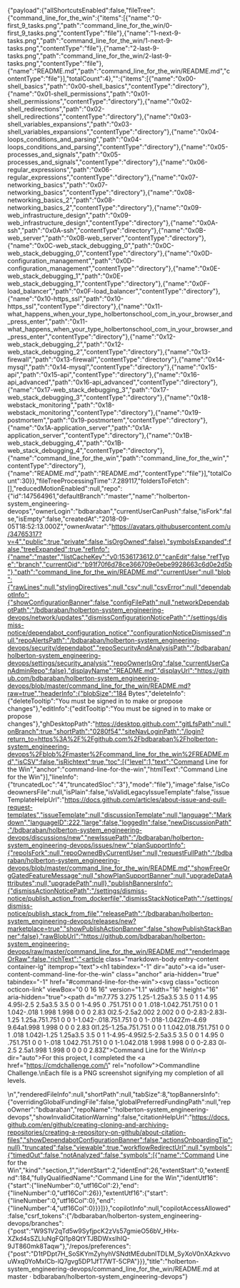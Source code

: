{"payload":{"allShortcutsEnabled":false,"fileTree":{"command_line_for_the_win":{"items":[{"name":"0-first_9_tasks.png","path":"command_line_for_the_win/0-first_9_tasks.png","contentType":"file"},{"name":"1-next-9-tasks.png","path":"command_line_for_the_win/1-next-9-tasks.png","contentType":"file"},{"name":"2-last-9-tasks.png","path":"command_line_for_the_win/2-last-9-tasks.png","contentType":"file"},{"name":"README.md","path":"command_line_for_the_win/README.md","contentType":"file"}],"totalCount":4},"":{"items":[{"name":"0x00-shell_basics","path":"0x00-shell_basics","contentType":"directory"},{"name":"0x01-shell_permissions","path":"0x01-shell_permissions","contentType":"directory"},{"name":"0x02-shell_redirections","path":"0x02-shell_redirections","contentType":"directory"},{"name":"0x03-shell_variables_expansions","path":"0x03-shell_variables_expansions","contentType":"directory"},{"name":"0x04-loops_conditions_and_parsing","path":"0x04-loops_conditions_and_parsing","contentType":"directory"},{"name":"0x05-processes_and_signals","path":"0x05-processes_and_signals","contentType":"directory"},{"name":"0x06-regular_expressions","path":"0x06-regular_expressions","contentType":"directory"},{"name":"0x07-networking_basics","path":"0x07-networking_basics","contentType":"directory"},{"name":"0x08-networking_basics_2","path":"0x08-networking_basics_2","contentType":"directory"},{"name":"0x09-web_infrastructure_design","path":"0x09-web_infrastructure_design","contentType":"directory"},{"name":"0x0A-ssh","path":"0x0A-ssh","contentType":"directory"},{"name":"0x0B-web_server","path":"0x0B-web_server","contentType":"directory"},{"name":"0x0C-web_stack_debugging_0","path":"0x0C-web_stack_debugging_0","contentType":"directory"},{"name":"0x0D-configuration_management","path":"0x0D-configuration_management","contentType":"directory"},{"name":"0x0E-web_stack_debugging_1","path":"0x0E-web_stack_debugging_1","contentType":"directory"},{"name":"0x0F-load_balancer","path":"0x0F-load_balancer","contentType":"directory"},{"name":"0x10-https_ssl","path":"0x10-https_ssl","contentType":"directory"},{"name":"0x11-what_happens_when_your_type_holbertonschool_com_in_your_browser_and_press_enter","path":"0x11-what_happens_when_your_type_holbertonschool_com_in_your_browser_and_press_enter","contentType":"directory"},{"name":"0x12-web_stack_debugging_2","path":"0x12-web_stack_debugging_2","contentType":"directory"},{"name":"0x13-firewall","path":"0x13-firewall","contentType":"directory"},{"name":"0x14-mysql","path":"0x14-mysql","contentType":"directory"},{"name":"0x15-api","path":"0x15-api","contentType":"directory"},{"name":"0x16-api_advanced","path":"0x16-api_advanced","contentType":"directory"},{"name":"0x17-web_stack_debugging_3","path":"0x17-web_stack_debugging_3","contentType":"directory"},{"name":"0x18-webstack_monitoring","path":"0x18-webstack_monitoring","contentType":"directory"},{"name":"0x19-postmortem","path":"0x19-postmortem","contentType":"directory"},{"name":"0x1A-application_server","path":"0x1A-application_server","contentType":"directory"},{"name":"0x1B-web_stack_debugging_4","path":"0x1B-web_stack_debugging_4","contentType":"directory"},{"name":"command_line_for_the_win","path":"command_line_for_the_win","contentType":"directory"},{"name":"README.md","path":"README.md","contentType":"file"}],"totalCount":30}},"fileTreeProcessingTime":7.289117,"foldersToFetch":[],"reducedMotionEnabled":null,"repo":{"id":147564961,"defaultBranch":"master","name":"holberton-system_engineering-devops","ownerLogin":"bdbaraban","currentUserCanPush":false,"isFork":false,"isEmpty":false,"createdAt":"2018-09-05T18:52:13.000Z","ownerAvatar":"https://avatars.githubusercontent.com/u/34765317?v=4","public":true,"private":false,"isOrgOwned":false},"symbolsExpanded":false,"treeExpanded":true,"refInfo":{"name":"master","listCacheKey":"v0:1536173612.0","canEdit":false,"refType":"branch","currentOid":"b91f70f6d78ce366709e0ebe9928663c6d0e2d5b"},"path":"command_line_for_the_win/README.md","currentUser":null,"blob":{"rawLines":null,"stylingDirectives":null,"csv":null,"csvError":null,"dependabotInfo":{"showConfigurationBanner":false,"configFilePath":null,"networkDependabotPath":"/bdbaraban/holberton-system_engineering-devops/network/updates","dismissConfigurationNoticePath":"/settings/dismiss-notice/dependabot_configuration_notice","configurationNoticeDismissed":null,"repoAlertsPath":"/bdbaraban/holberton-system_engineering-devops/security/dependabot","repoSecurityAndAnalysisPath":"/bdbaraban/holberton-system_engineering-devops/settings/security_analysis","repoOwnerIsOrg":false,"currentUserCanAdminRepo":false},"displayName":"README.md","displayUrl":"https://github.com/bdbaraban/holberton-system_engineering-devops/blob/master/command_line_for_the_win/README.md?raw=true","headerInfo":{"blobSize":"184 Bytes","deleteInfo":{"deleteTooltip":"You must be signed in to make or propose changes"},"editInfo":{"editTooltip":"You must be signed in to make or propose changes"},"ghDesktopPath":"https://desktop.github.com","gitLfsPath":null,"onBranch":true,"shortPath":"0280f54","siteNavLoginPath":"/login?return_to=https%3A%2F%2Fgithub.com%2Fbdbaraban%2Fholberton-system_engineering-devops%2Fblob%2Fmaster%2Fcommand_line_for_the_win%2FREADME.md","isCSV":false,"isRichtext":true,"toc":[{"level":1,"text":"Command Line for the Win","anchor":"command-line-for-the-win","htmlText":"Command Line for the Win"}],"lineInfo":{"truncatedLoc":"4","truncatedSloc":"3"},"mode":"file"},"image":false,"isCodeownersFile":null,"isPlain":false,"isValidLegacyIssueTemplate":false,"issueTemplateHelpUrl":"https://docs.github.com/articles/about-issue-and-pull-request-templates","issueTemplate":null,"discussionTemplate":null,"language":"Markdown","languageID":222,"large":false,"loggedIn":false,"newDiscussionPath":"/bdbaraban/holberton-system_engineering-devops/discussions/new","newIssuePath":"/bdbaraban/holberton-system_engineering-devops/issues/new","planSupportInfo":{"repoIsFork":null,"repoOwnedByCurrentUser":null,"requestFullPath":"/bdbaraban/holberton-system_engineering-devops/blob/master/command_line_for_the_win/README.md","showFreeOrgGatedFeatureMessage":null,"showPlanSupportBanner":null,"upgradeDataAttributes":null,"upgradePath":null},"publishBannersInfo":{"dismissActionNoticePath":"/settings/dismiss-notice/publish_action_from_dockerfile","dismissStackNoticePath":"/settings/dismiss-notice/publish_stack_from_file","releasePath":"/bdbaraban/holberton-system_engineering-devops/releases/new?marketplace=true","showPublishActionBanner":false,"showPublishStackBanner":false},"rawBlobUrl":"https://github.com/bdbaraban/holberton-system_engineering-devops/raw/master/command_line_for_the_win/README.md","renderImageOrRaw":false,"richText":"<article class=\"markdown-body entry-content container-lg\" itemprop=\"text\"><h1 tabindex=\"-1\" dir=\"auto\"><a id=\"user-content-command-line-for-the-win\" class=\"anchor\" aria-hidden=\"true\" tabindex=\"-1\" href=\"#command-line-for-the-win\"><svg class=\"octicon octicon-link\" viewBox=\"0 0 16 16\" version=\"1.1\" width=\"16\" height=\"16\" aria-hidden=\"true\"><path d=\"m7.775 3.275 1.25-1.25a3.5 3.5 0 1 1 4.95 4.95l-2.5 2.5a3.5 3.5 0 0 1-4.95 0 .751.751 0 0 1 .018-1.042.751.751 0 0 1 1.042-.018 1.998 1.998 0 0 0 2.83 0l2.5-2.5a2.002 2.002 0 0 0-2.83-2.83l-1.25 1.25a.751.751 0 0 1-1.042-.018.751.751 0 0 1-.018-1.042Zm-4.69 9.64a1.998 1.998 0 0 0 2.83 0l1.25-1.25a.751.751 0 0 1 1.042.018.751.751 0 0 1 .018 1.042l-1.25 1.25a3.5 3.5 0 1 1-4.95-4.95l2.5-2.5a3.5 3.5 0 0 1 4.95 0 .751.751 0 0 1-.018 1.042.751.751 0 0 1-1.042.018 1.998 1.998 0 0 0-2.83 0l-2.5 2.5a1.998 1.998 0 0 0 0 2.83Z\"></path></svg></a>Command Line for the Win</h1>\n<p dir=\"auto\">For this project, I completed the <a href=\"https://cmdchallenge.com/\" rel=\"nofollow\">Commandline Challenge</a>.\nEach file is a PNG screenshot signifying my completion of all levels.</p>\n</article>","renderedFileInfo":null,"shortPath":null,"tabSize":8,"topBannersInfo":{"overridingGlobalFundingFile":false,"globalPreferredFundingPath":null,"repoOwner":"bdbaraban","repoName":"holberton-system_engineering-devops","showInvalidCitationWarning":false,"citationHelpUrl":"https://docs.github.com/en/github/creating-cloning-and-archiving-repositories/creating-a-repository-on-github/about-citation-files","showDependabotConfigurationBanner":false,"actionsOnboardingTip":null},"truncated":false,"viewable":true,"workflowRedirectUrl":null,"symbols":{"timedOut":false,"notAnalyzed":false,"symbols":[{"name":"Command Line for the Win","kind":"section_1","identStart":2,"identEnd":26,"extentStart":0,"extentEnd":184,"fullyQualifiedName":"Command Line for the Win","identUtf16":{"start":{"lineNumber":0,"utf16Col":2},"end":{"lineNumber":0,"utf16Col":26}},"extentUtf16":{"start":{"lineNumber":0,"utf16Col":0},"end":{"lineNumber":4,"utf16Col":0}}}]}},"copilotInfo":null,"copilotAccessAllowed":false,"csrf_tokens":{"/bdbaraban/holberton-system_engineering-devops/branches":{"post":"W9S1V2qTd5w9SyfjpcK2zVs57gmieO56bV_HHx-XZkd4sSZLluNgFQl1p8QtYTJBDWxsIhIQ-9JT860mk8Taqw"},"/repos/preferences":{"post":"D1tPDpt7H_SoSKYmZyhyhVSNdtMEdubnlTDLM_SyXoV0nXAzkvvouWxq0YoMxICb-lQ7gvg5DP1JfT7WT-5CPA"}}},"title":"holberton-system_engineering-devops/command_line_for_the_win/README.md at master · bdbaraban/holberton-system_engineering-devops"}